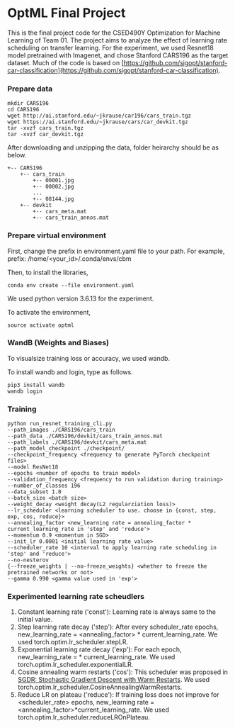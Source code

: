 # OptML Final Project

This is the final project code for the CSED490Y Optimization for Machine Learning of Team 01.
The project aims to analyze the effect of learning rate scheduling on transfer learning.
For the experiment, we used Resnet18 model pretrained with Imagenet, and chose Stanford CARS196 as the target dataset.
Much of the code is based on [https://github.com/sigopt/stanford-car-classification](https://github.com/sigopt/stanford-car-classification).

### Prepare data

```
mkdir CARS196
cd CARS196
wget http://ai.stanford.edu/~jkrause/car196/cars_train.tgz
wget https://ai.stanford.edu/~jkrause/cars/car_devkit.tgz
tar -xvzf cars_train.tgz
tar -xvzf car_devkit.tgz
```

After downloading and unzipping the data, folder heirarchy should be as below.
```
+-- CARS196
    +-- cars_train
        +-- 00001.jpg
        +-- 00002.jpg
        ...
        +-- 08144.jpg
    +-- devkit
        +-- cars_meta.mat
        +-- cars_train_annos.mat
```

### Prepare virtual environment

First, change the prefix in environment.yaml file to your path.
For example, prefix: /home/<your_id>/.conda/envs/cbm

Then, to install the libraries,
```
conda env create --file environment.yaml
```

We used python version 3.6.13 for the experiment.


To activate the environment,
```
source activate optml
```

### WandB (Weights and Biases)

To visualsize training loss or accuracy, we used wandb.

To install wandb and login, type as follows.
```
pip3 install wandb
wandb login
```

### Training

```
python run_resnet_training_cli.py 
--path_images ./CARS196/cars_train 
--path_data ./CARS196/devkit/cars_train_annos.mat 
--path_labels ./CARS196/devkit/cars_meta.mat 
--path_model_checkpoint ./checkpoint/ 
--checkpoint_frequency <frequency to generate PyTorch checkpoint files>
--model ResNet18 
--epochs <number of epochs to train model>
--validation_frequency <frequency to run validation during training>
--number_of_classes 196 
--data_subset 1.0 
--batch_size <batch size>
--weight_decay <weight decay(L2 regularziation loss)>
--lr_scheduler <learning scheduler to use. choose in {const, step, exp, cos, reduce}>
--annealing_factor <new_learning rate = annealing_factor * current_learning_rate in 'step' and 'reduce'>
--momentum 0.9 <momentum in SGD>
--init_lr 0.0001 <initial learning rate value>
--scheduler_rate 10 <interval to apply learning rate scheduling in 'step' and 'reduce'>
--no-nesterov
{--freeze_weights | --no-freeze_weights} <whether to freeze the pretrained networks or not>
--gamma 0.990 <gamma value used in 'exp'>
```

### Experimented learning rate scheudlers

1. Constant learning rate ('const'): Learning rate is always same to the initial value.
2. Step learning rate decay ('step'): After every scheduler_rate epochs, new_learning_rate = <annealing_factor> * current_learning_rate. We used torch.optim.lr_scheduler.stepLR.
3. Exponential learning rate decay ('exp'): For each epoch, new_learning_rate = <gamma> * current_learning_rate. We used torch.optim.lr_scheduler.exponentialLR.
4. Cosine annealing warm restarts ('cos'): This scheduler was proposed in [SGDR: Stochastic Gradient Descent with Warm Restarts](https://arxiv.org/abs/1608.03983). We used torch.optim.lr_scheduler.CosineAnnealingWarmRestarts.
5. Reduce LR on plateau ('reduce'): If training loss does not improve for <scheduler_rate> epochs, new_learning rate = <annealing_factor>*current_learning_rate. We used torch.optim.lr_scheduler.reduceLROnPlateau.
